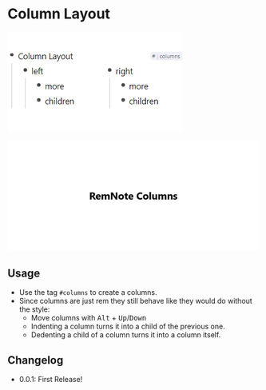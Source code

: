 # Column Layout

![thumb](./thumb.png)

![demo](./demo.gif)

## Usage

- Use the tag `#columns` to create a columns.
- Since columns are just rem they still behave like they would do without the style:
  - Move columns with <kbd>Alt</kbd> + <kbd>Up</kbd>/<kbd>Down</kbd>
  - Indenting a column turns it into a child of the previous one.
  - Dedenting a child of a column turns it into a column itself.

## Changelog

- 0.0.1: First Release!
